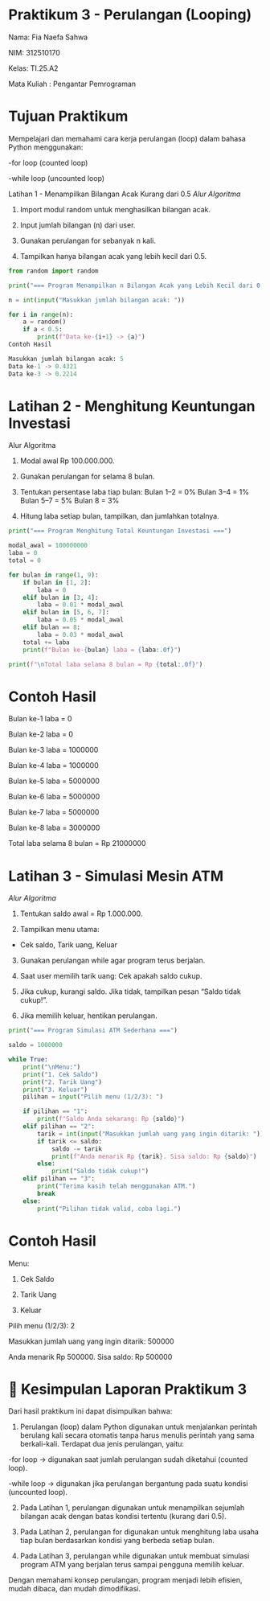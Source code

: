 # Praktikum 3 - Perulangan (Looping)

Nama: Fia Naefa Sahwa

NIM: 312510170

Kelas: TI.25.A2

Mata Kuliah : Pengantar Pemrograman

# Tujuan Praktikum

Mempelajari dan memahami cara kerja perulangan (loop) dalam bahasa Python menggunakan:

-for loop (counted loop)

-while loop (uncounted loop)

Latihan 1 - Menampilkan Bilangan Acak Kurang dari 0.5
*Alur Algoritma*

1. Import modul random untuk menghasilkan bilangan acak.

2. Input jumlah bilangan (n) dari user.

3. Gunakan perulangan for sebanyak n kali.

4. Tampilkan hanya bilangan acak yang lebih kecil dari 0.5.
   
```python
from random import random

print("=== Program Menampilkan n Bilangan Acak yang Lebih Kecil dari 0.5 ===")

n = int(input("Masukkan jumlah bilangan acak: "))

for i in range(n):
    a = random()
    if a < 0.5:
        print(f"Data ke-{i+1} -> {a}")
Contoh Hasil

Masukkan jumlah bilangan acak: 5
Data ke-1 -> 0.4321
Data ke-3 -> 0.2214
```
# Latihan 2 - Menghitung Keuntungan Investasi
Alur Algoritma

1. Modal awal Rp 100.000.000.

2. Gunakan perulangan for selama 8 bulan.
   
3. Tentukan persentase laba tiap bulan: Bulan 1–2 = 0% Bulan 3–4 = 1% Bulan 5–7 = 5% Bulan 8 = 3%

4. Hitung laba setiap bulan, tampilkan, dan jumlahkan totalnya.

```python
print("=== Program Menghitung Total Keuntungan Investasi ===")

modal_awal = 100000000
laba = 0
total = 0

for bulan in range(1, 9):
    if bulan in [1, 2]:
        laba = 0
    elif bulan in [3, 4]:
        laba = 0.01 * modal_awal
    elif bulan in [5, 6, 7]:
        laba = 0.05 * modal_awal
    elif bulan == 8:
        laba = 0.03 * modal_awal
    total += laba
    print(f"Bulan ke-{bulan} laba = {laba:.0f}")

print(f"\nTotal laba selama 8 bulan = Rp {total:.0f}")
```
# Contoh Hasil

Bulan ke-1 laba = 0

Bulan ke-2 laba = 0

Bulan ke-3 laba = 1000000

Bulan ke-4 laba = 1000000

Bulan ke-5 laba = 5000000

Bulan ke-6 laba = 5000000

Bulan ke-7 laba = 5000000

Bulan ke-8 laba = 3000000

Total laba selama 8 bulan = Rp 21000000

# Latihan 3 - Simulasi Mesin ATM
*Alur Algoritma*

1. Tentukan saldo awal = Rp 1.000.000.

2. Tampilkan menu utama:
- Cek saldo, Tarik uang, Keluar

3. Gunakan perulangan while agar program terus berjalan.

4. Saat user memilih tarik uang: Cek apakah saldo cukup.
   
5. Jika cukup, kurangi saldo. Jika tidak, tampilkan pesan “Saldo tidak cukup!”.

6. Jika memilih keluar, hentikan perulangan.
```python
print("=== Program Simulasi ATM Sederhana ===")

saldo = 1000000

while True:
    print("\nMenu:")
    print("1. Cek Saldo")
    print("2. Tarik Uang")
    print("3. Keluar")
    pilihan = input("Pilih menu (1/2/3): ")

    if pilihan == "1":
        print(f"Saldo Anda sekarang: Rp {saldo}")
    elif pilihan == "2":
        tarik = int(input("Masukkan jumlah uang yang ingin ditarik: "))
        if tarik <= saldo:
            saldo -= tarik
            print(f"Anda menarik Rp {tarik}. Sisa saldo: Rp {saldo}")
        else:
            print("Saldo tidak cukup!")
    elif pilihan == "3":
        print("Terima kasih telah menggunakan ATM.")
        break
    else:
        print("Pilihan tidak valid, coba lagi.")
```
# Contoh Hasil

Menu:

1. Cek Saldo

2. Tarik Uang

3. Keluar

Pilih menu (1/2/3): 2

Masukkan jumlah uang yang ingin ditarik: 500000

Anda menarik Rp 500000. Sisa saldo: Rp 500000

# 🧾 Kesimpulan Laporan Praktikum 3
Dari hasil praktikum ini dapat disimpulkan bahwa:
1. Perulangan (loop) dalam Python digunakan untuk menjalankan perintah berulang kali secara otomatis tanpa harus menulis perintah yang sama berkali-kali. 
Terdapat dua jenis perulangan, yaitu:

-for loop → digunakan saat jumlah perulangan sudah diketahui (counted loop).

-while loop → digunakan jika perulangan bergantung pada suatu kondisi (uncounted loop).

2. Pada Latihan 1, perulangan digunakan untuk menampilkan sejumlah bilangan acak dengan batas kondisi tertentu (kurang dari 0.5).

3. Pada Latihan 2, perulangan for digunakan untuk menghitung laba usaha tiap bulan berdasarkan kondisi yang berbeda setiap bulan.

4. Pada Latihan 3, perulangan while digunakan untuk membuat simulasi program ATM yang berjalan terus sampai pengguna memilih keluar.

Dengan memahami konsep perulangan, program menjadi lebih efisien, mudah dibaca, dan mudah dimodifikasi.
